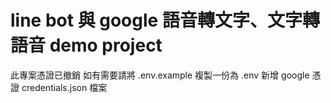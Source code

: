 # line bot 與 google 語音轉文字、文字轉語音 demo project

此專案憑證已撤銷
如有需要請將 .env.example 複製一份為 .env
新增 google 憑證 credentials.json 檔案
